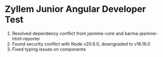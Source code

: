 # Zyllem Junior Angular Developer Test

1. Resolved dependency conflict from jasmine-core and karma-jasmine-html-reporter
2. Found security conflict with Node v20.6.0, downgraded to v16.16.0
3. Fixed typing issues on components